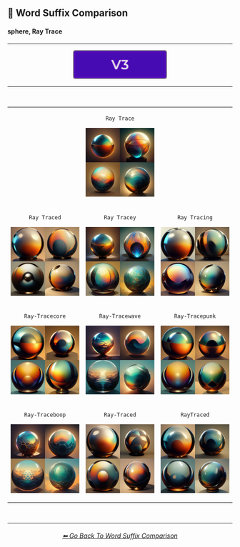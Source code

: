 <h2>📓 Word Suffix Comparison</h2>
<h4>sphere, Ray Trace</h4>

<hr><!--------------->

<div align="center">

[<img src="/Images/Repo_Parts/Buttons/Version_Buttons/button_version_V3_active.webp?raw=true" alt="MidJourney V3" height="64" />]()

</div>

<hr>
<br>

<div align="center">

<table>
	<tr align=center valign=middle>
		<th>
			<br>
		</th>
        <td>
            <p><code>Ray Trace</code></p><p><img src="/Images/MJ_V3/Comparison_Page_Images/Word_Suffix_Comparison/sphere_Ray_Trace.webp?raw=true" width="256" /></p>
        </td>
		<th>
			<br>
		</th>
	</tr>
	<tr align=center valign=middle>
        <td>
            <p><code>Ray Traced</code></p><p><img src="/Images/MJ_V3/Comparison_Page_Images/Word_Suffix_Comparison/sphere_Ray_Traced.webp?raw=true" width="256" /></p>
        </td>
        <td>
            <p><code>Ray Tracey</code></p><p><img src="/Images/MJ_V3/Comparison_Page_Images/Word_Suffix_Comparison/sphere_Ray_Tracey.webp?raw=true" width="256" /></p>
        </td>
        <td>
            <p><code>Ray Tracing</code></p><p><img src="/Images/MJ_V3/Comparison_Page_Images/Word_Suffix_Comparison/sphere_Ray_Tracing.webp?raw=true" width="256" /></p>
        </td>
	</tr>
	<tr align=center valign=middle>
        <td>
            <p><code>Ray-Tracecore</code></p><p><img src="/Images/MJ_V3/Comparison_Page_Images/Word_Suffix_Comparison/sphere_Ray-Tracecore.webp?raw=true" width="256" /></p>
        </td>
        <td>
            <p><code>Ray-Tracewave</code></p><p><img src="/Images/MJ_V3/Comparison_Page_Images/Word_Suffix_Comparison/sphere_Ray-Tracewave.webp?raw=true" width="256" /></p>
        </td>
        <td>
            <p><code>Ray-Tracepunk</code></p><p><img src="/Images/MJ_V3/Comparison_Page_Images/Word_Suffix_Comparison/sphere_Ray-Tracepunk.webp?raw=true" width="256" /></p>
        </td>
	</tr>
	<tr align=center valign=middle>
        <td>
            <p><code>Ray-Traceboop</code></p><p><img src="/Images/MJ_V3/Comparison_Page_Images/Word_Suffix_Comparison/sphere_Ray-Traceboop.webp?raw=true" width="256" /></p>
        </td>
        <td>
            <p><code>Ray-Traced</code></p><p><img src="/Images/MJ_V3/Comparison_Page_Images/Word_Suffix_Comparison/sphere_Ray-Traced.webp?raw=true" width="256" /></p>
        </td>
        <td>
            <p><code>RayTraced</code></p><p><img src="/Images/MJ_V3/Comparison_Page_Images/Word_Suffix_Comparison/sphere_RayTraced.webp?raw=true" width="256" /></p>
        </td>
	</tr>
</table>

</div>

<br>


<hr><!--------------->
<div align="center">
<h6><a href="/Pages/MJ_V3/Comparison_Pages/Prompt_Writing/Word_Suffix_Comparison.md">⬅ Go Back To Word Suffix Comparison</a></h6>
</div>